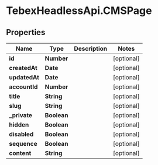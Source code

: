 # TebexHeadlessApi.CMSPage

## Properties

Name | Type | Description | Notes
------------ | ------------- | ------------- | -------------
**id** | **Number** |  | [optional] 
**createdAt** | **Date** |  | [optional] 
**updatedAt** | **Date** |  | [optional] 
**accountId** | **Number** |  | [optional] 
**title** | **String** |  | [optional] 
**slug** | **String** |  | [optional] 
**_private** | **Boolean** |  | [optional] 
**hidden** | **Boolean** |  | [optional] 
**disabled** | **Boolean** |  | [optional] 
**sequence** | **Boolean** |  | [optional] 
**content** | **String** |  | [optional] 


